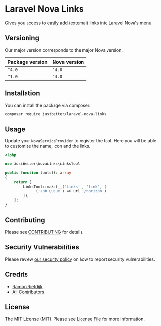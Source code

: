 # Laravel Nova Links

Gives you access to easily add (external) links into Laravel Nova's menu.

## Versioning

Our major version corresponds to the major Nova version.

| Package version | Nova version |
|-----------------|--------------|
| `^4.0`          | `^4.0`       |
| `^1.0`          | `^4.0`       |

## Installation

You can install the package via composer.

```shell
composer require justbetter/laravel-nova-links
```

## Usage

Update your `NovaServiceProvider` to register the tool. Here you will be able to customize the name, icon and the links.

```php
<?php

use JustBetter\NovaLinks\LinksTool;

public function tools(): array
{
    return [
        LinksTool::make(__('Links'), 'link', [
            __('Job Queue') => url('/horizon'),
        ]),
    ];
}
```

## Contributing

Please see [CONTRIBUTING](.github/CONTRIBUTING.md) for details.

## Security Vulnerabilities

Please review [our security policy](../../security/policy) on how to report security vulnerabilities.

## Credits

- [Ramon Rietdijk](https://github.com/ramonrietdijk)
- [All Contributors](../../contributors)

## License

The MIT License (MIT). Please see [License File](LICENSE.md) for more information.
